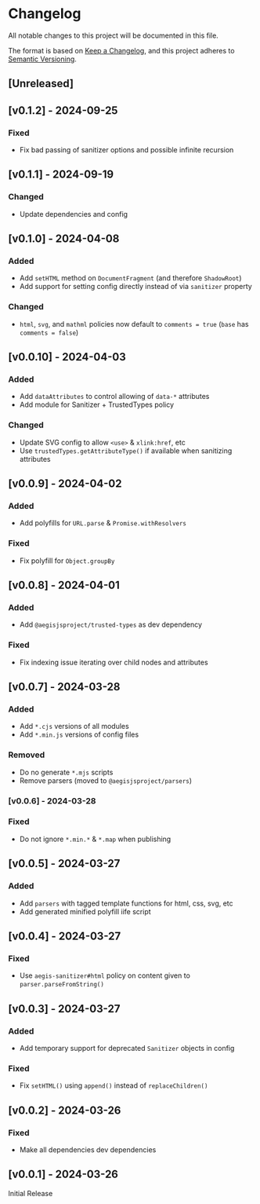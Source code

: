 <!-- markdownlint-disable -->
# Changelog
All notable changes to this project will be documented in this file.

The format is based on [Keep a Changelog](https://keepachangelog.com/en/1.0.0/),
and this project adheres to [Semantic Versioning](https://semver.org/spec/v2.0.0.html).

## [Unreleased]

## [v0.1.2] - 2024-09-25

### Fixed
- Fix bad passing of sanitizer options and possible infinite recursion

## [v0.1.1] - 2024-09-19

### Changed
- Update dependencies and config

## [v0.1.0] - 2024-04-08

### Added
- Add `setHTML` method on `DocumentFragment` (and therefore `ShadowRoot`)
- Add support for setting config directly instead of via `sanitizer` property

### Changed
- `html`, `svg`, and `mathml` policies now default to `comments = true` (`base` has `comments = false`)

## [v0.0.10] - 2024-04-03

### Added
- Add `dataAttributes` to control allowing of `data-*` attributes
- Add module for Sanitizer + TrustedTypes policy

### Changed
- Update SVG config to allow `<use>` & `xlink:href`, etc
- Use `trustedTypes.getAttributeType()` if available when sanitizing attributes

## [v0.0.9] - 2024-04-02

### Added
- Add polyfills for `URL.parse` & `Promise.withResolvers`

### Fixed
- Fix polyfill for `Object.groupBy`

## [v0.0.8] - 2024-04-01

### Added
- Add `@aegisjsproject/trusted-types` as dev dependency

### Fixed
- Fix indexing issue iterating over child nodes and attributes

## [v0.0.7] - 2024-03-28

### Added
- Add `*.cjs` versions of all modules
- Add `*.min.js` versions of config files

### Removed
- Do no generate `*.mjs` scripts
- Remove parsers (moved to `@aegisjsproject/parsers`)

### [v0.0.6] - 2024-03-28

### Fixed
- Do not ignore `*.min.*` & `*.map` when publishing

## [v0.0.5] - 2024-03-27

### Added
- Add `parsers` with tagged template functions for html, css, svg, etc
- Add generated minified polyfill iife script

## [v0.0.4] - 2024-03-27

### Fixed
- Use `aegis-sanitizer#html` policy on content given to `parser.parseFromString()`

## [v0.0.3] - 2024-03-27

### Added
- Add temporary support for deprecated `Sanitizer` objects in config

### Fixed
- Fix `setHTML()` using `append()` instead of `replaceChildren()`

## [v0.0.2] - 2024-03-26

### Fixed
- Make all dependencies dev dependencies

## [v0.0.1] - 2024-03-26

Initial Release
